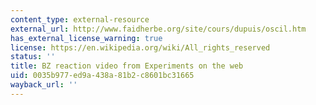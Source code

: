 ```yaml
---
content_type: external-resource
external_url: http://www.faidherbe.org/site/cours/dupuis/oscil.htm
has_external_license_warning: true
license: https://en.wikipedia.org/wiki/All_rights_reserved
status: ''
title: BZ reaction video from Experiments on the web
uid: 0035b977-ed9a-438a-81b2-c8601bc31665
wayback_url: ''
---
```

